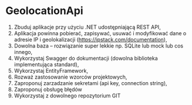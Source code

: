 # GeolocationApi

1. Zbuduj aplikacje przy użyciu .NET udostępniającą REST API,
2. Aplikacja powinna pobierać, zapisywać, usuwać i modyfikować dane o adresie IP i geolokalizacji (https://ipstack.com/documentation),
3. Dowolna baza – rozwiązanie super lekkie np. SQLite lub mock lub cos innego,
4. Wykorzystaj Swagger do dokumentacji (dowolna biblioteka implementująca standard),
5. Wykorzystaj EntityFramework,
6. Rozważ zastosowanie wzorców projektowych,
7. Zaproponuj zarzadzanie sekretami (api key, connection string),
8. Zaproponuj obsługę błędów
9. Wykorzystaj z dowolnego repozytorium GIT
